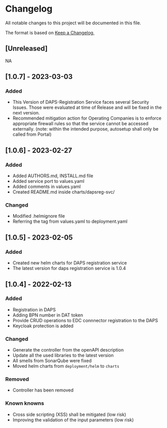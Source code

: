 # Changelog

All notable changes to this project will be documented in this file.

The format is based on [Keep a Changelog](https://keepachangelog.com/en/1.0.0/),

## [Unreleased]

NA

## [1.0.7] - 2023-03-03

### Added
 - This Version of DAPS-Registration Service faces several Security Issues. Those were evaluated at time of Release and will be fixed in the next version.
 - Recommended mitigation action for Operating Companies is to enforce appropriate firewall rules so that the service cannot be accessed externally. (note: within the intended purpose, autosetup shall only be called from Portal)

## [1.0.6] - 2023-02-27

### Added
 - Added AUTHORS.md, INSTALL.md file
 - Added service port to values.yaml
 - Added comments in values.yaml
 - Created README.md inside charts/dapsreg-svc/


### Changed
 - Modified .helmignore file
 - Referring the tag from values.yaml to deployment.yaml


## [1.0.5] - 2023-02-05

### Added
- Created new helm charts for DAPS registration service
- The latest version for daps registration service is 1.0.4

## [1.0.4] - 2022-02-13

### Added
- Registration in DAPS
- Adding BPN number in DAT token
- Provide CRUD operations to EDC connnector registration to the DAPS
- Keycloak protection is added

### Changed
- Generate the controller from the openAPI description
- Update all the used libraries to the latest version
- All smells from SonarQube were fixed
- Moved helm charts from `deployment/helm` to `charts`

### Removed
- Controller has been removed

### Known knowns
- Cross side scripting (XSS) shall be mitigated (low risk)
- Improving the validation of the input parameters (low risk)
